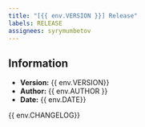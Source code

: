 ```yaml
---
title: "[{{ env.VERSION }}] Release"
labels: RELEASE
assignees: syrymumbetov
---
```


## Information

- **Version:** {{ env.VERSION}}
- **Author:** {{ env.AUTHOR }}
- **Date:** {{ env.DATE}}

{{ env.CHANGELOG}}
